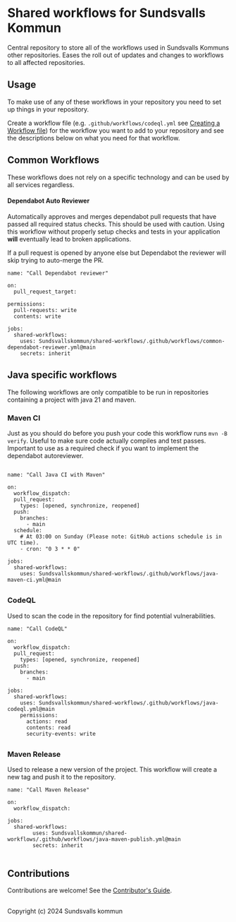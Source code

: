 # Shared workflows for Sundsvalls Kommun

Central repository to store all of the workflows used in Sundsvalls Kommuns other repositories. Eases the roll out of updates and changes to workflows to all affected repositories.

## Usage

To make use of any of these workflows in your repository you need to set up things in your repository.

Create a workflow file (e.g. `.github/workflows/codeql.yml` see [Creating a Workflow file](https://help.github.com/en/articles/configuring-a-workflow#creating-a-workflow-file)) for the workflow you want to add to your repository and see the descriptions below on what you need for that workflow.

## Common Workflows

These workflows does not rely on a specific technology and can be used by all services regardless.

#### Dependabot Auto Reviewer

Automatically approves and merges dependabot pull requests that have passed all required status checks. This should be used with caution. Using this workflow without properly setup checks and tests in your application **will** eventually lead to broken applications.

If a pull request is opened by anyone else but Dependabot the reviewer will skip trying to auto-merge the PR.

```
name: "Call Dependabot reviewer"

on:
  pull_request_target:

permissions:
  pull-requests: write
  contents: write

jobs:
  shared-workflows:
    uses: Sundsvallskommun/shared-workflows/.github/workflows/common-dependabot-reviewer.yml@main
    secrets: inherit
```

## Java specific workflows

The following workflows are only compatible to be run in repositories containing a project with java 21 and maven.

### Maven CI

Just as you should do before you push your code this workflow runs `mvn -B verify`. Useful to make sure code actually compiles and test passes. Important to use as a required check if you want to implement the dependabot autoreviewer.

```

name: "Call Java CI with Maven"

on:
  workflow_dispatch:
  pull_request:
    types: [opened, synchronize, reopened]
  push:
    branches:
      - main
  schedule:
    # At 03:00 on Sunday (Please note: GitHub actions schedule is in UTC time).
    - cron: "0 3 * * 0"

jobs:
  shared-workflows:
    uses: Sundsvallskommun/shared-workflows/.github/workflows/java-maven-ci.yml@main

```

##

### CodeQL

Used to scan the code in the repository for find potential vulnerabilities.

```
name: "Call CodeQL"

on:
  workflow_dispatch:
  pull_request:
    types: [opened, synchronize, reopened]
  push:
    branches:
      - main

jobs:
  shared-workflows:
    uses: Sundsvallskommun/shared-workflows/.github/workflows/java-codeql.yml@main
    permissions:
      actions: read
      contents: read
      security-events: write

```

##

### Maven Release

Used to release a new version of the project. This workflow will create a new tag and push it to the repository.

```
name: "Call Maven Release"

on:
  workflow_dispatch:

jobs:
  shared-workflows:
        uses: Sundsvallskommun/shared-workflows/.github/workflows/java-maven-publish.yml@main
    	secrets: inherit
          
```
## Contributions

Contributions are welcome! See the [Contributor's Guide](CONTRIBUTING.md).

##

Copyright (c) 2024 Sundsvalls kommun
